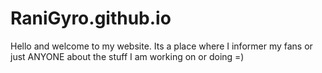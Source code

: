 # RaniGyro.github.io
Hello and welcome to my website. Its a place where I informer my fans or just ANYONE about the stuff I am working on or doing =)
